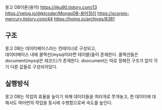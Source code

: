 몽고 DB이론(용어)
https://jiku90.tistory.com/13
https://velog.io/@ktcoder/MongoDB-용어정리
https://scorpio-mercury.tistory.com/44
https://hoing.io/archives/8381

## 구조

몽고 DB는 데이터베이스라는 컨테이너로 구성되고,  
데이터베이스 내에 콜렉션(mysql이라면 테이블)들이 존재한다.
콜렉션들은 document(mysql은 레코드)가 존재한다.
doocument는 따로 정해진 구조가 없이 각기 다른 값들로 구성되어있다.

## 실행방식

몽고 DB는 작업의 효율을 높이기 위해 데이터들을 여러개로 쪼개놓고, 한 데이터에 대해서도 여러번의 작업을 동시에 수행함으로써 속도를 높인다.
